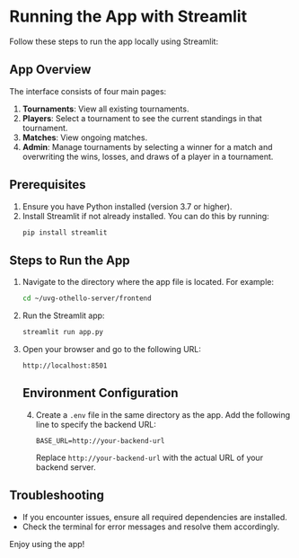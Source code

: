 # Running the App with Streamlit

Follow these steps to run the app locally using Streamlit:


## App Overview

The interface consists of four main pages:

1. **Tournaments**: View all existing tournaments.
2. **Players**: Select a tournament to see the current standings in that tournament.
3. **Matches**: View ongoing matches.
4. **Admin**: Manage tournaments by selecting a winner for a match and overwriting the wins, losses, and draws of a player in a tournament.

## Prerequisites

1. Ensure you have Python installed (version 3.7 or higher).
2. Install Streamlit if not already installed. You can do this by running:
    ```bash
    pip install streamlit
    ```

## Steps to Run the App

1. Navigate to the directory where the app file is located. For example:
    ```bash
    cd ~/uvg-othello-server/frontend
    ```

2. Run the Streamlit app:
    ```bash
    streamlit run app.py
    ```

3. Open your browser and go to the following URL:
    ```
    http://localhost:8501
    ```

    ## Environment Configuration

    4. Create a `.env` file in the same directory as the app. Add the following line to specify the backend URL:
        ```
        BASE_URL=http://your-backend-url
        ```

       Replace `http://your-backend-url` with the actual URL of your backend server.

## Troubleshooting

- If you encounter issues, ensure all required dependencies are installed.
- Check the terminal for error messages and resolve them accordingly.

Enjoy using the app!